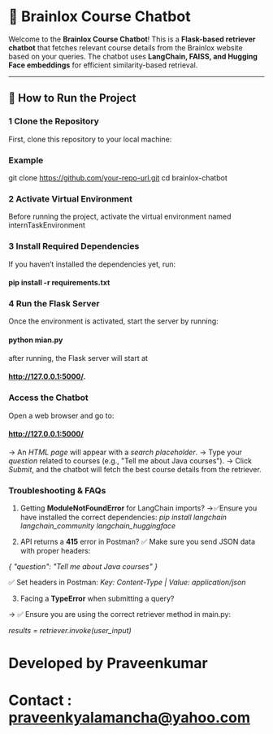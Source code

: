 # 🌟 Brainlox Course Chatbot

Welcome to the **Brainlox Course Chatbot**! This is a **Flask-based retriever chatbot** that fetches relevant course details from the Brainlox website based on your queries. The chatbot uses **LangChain, FAISS, and Hugging Face embeddings** for efficient similarity-based retrieval.

---

## 🚀 **How to Run the Project**

### **1 Clone the Repository**
First, clone this repository to your local machine:

### Example
git clone https://github.com/your-repo-url.git
cd brainlox-chatbot

### **2 Activate Virtual Environment**
Before running the project, activate the virtual environment named internTaskEnvironment


### **3 Install Required Dependencies**
If you haven’t installed the dependencies yet, run:
#### pip install -r requirements.txt

### **4 Run the Flask Server**
Once the environment is activated, start the server by running:

#### python mian.py

after running, the Flask server will start at
#### http://127.0.0.1:5000/.


### **Access the Chatbot**
Open a web browser and go to:

#### http://127.0.0.1:5000/
-> An *HTML page* will appear with a *search placeholder*.
-> Type your *question* related to courses (e.g., "Tell me about Java courses").
-> Click *Submit*, and the chatbot will fetch the best course details from the retriever.



### **Troubleshooting & FAQs**

1. Getting **ModuleNotFoundError** for LangChain imports?
->✅Ensure you have installed the correct dependencies:
*pip install langchain langchain_community langchain_huggingface*

 2. API returns a **415** error in Postman?
✅ Make sure you send JSON data with proper headers:

*{*
   *"question": "Tell me about Java courses"*
*}*

✅ Set headers in Postman:
*Key: Content-Type   |  Value: application/json*


 3. Facing a **TypeError** when submitting a query?

 -> ✅ Ensure you are using the correct retriever method in main.py:

 *results = retriever.invoke(user_input)*


 # Developed by **Praveenkumar**
 # Contact : praveenkyalamancha@yahoo.com